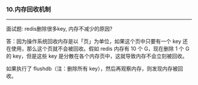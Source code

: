 ### 10.内存回收机制
-----

面试题: redis删除很多key, 内存不减少的原因?

答：因为操作系统回收内存是以「页」为单位，如果这个页中只要有一个 key 还在使用，那么这个页就不会被回收。假如 redis 内存有 10 个 G，现在删除 1 个 G 的 key，但是这些 key 是分散在各个内存页中，这就导致内存不会立刻被回收。

如果执行了 flushdb（注：删除所有 key），然后再观察内存，则发现内存被回收。